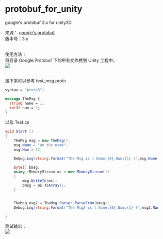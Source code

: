 # protobuf_for_unity
google's protobuf 3.x for unity3D

来源：
[google's protobuf](https://github.com/google/protobuf/tree/master/csharp)<br>
版本号：3.x<br><br>

使用方法：<br>
将目录 Google.Protobuf 下的所有文件拷到 Unity 工程中。<br>
![](https://github.com/GongFaxin/protobuf_for_unity/raw/master/doc/Project.png)<br><br>

接下来可以参考 test_msg.proto<br>
```protobuf
syntax = "proto3";

message TheMsg {
  string name = 1;
  int32 num = 2;
}
```
以及 Test.cs<br>
```C#
void Start ()
{
    TheMsg msg = new TheMsg();
    msg.Name = "am the name";
    msg.Num = 32;

    Debug.Log(string.Format("The Msg is ( Name:{0},Num:{1} )",msg.Name,msg.Num));

    byte[] bmsg;
    using (MemoryStream ms = new MemoryStream())
    {
        msg.WriteTo(ms);
        bmsg = ms.ToArray();
    }


    TheMsg msg2 = TheMsg.Parser.ParseFrom(bmsg);
    Debug.Log(string.Format("The Msg2 is ( Name:{0},Num:{1} )",msg2.Name,msg2.Num));

}
```
测试输出：<br>
![](https://github.com/GongFaxin/protobuf_for_unity/raw/master/doc/Log.png)<br><br>
